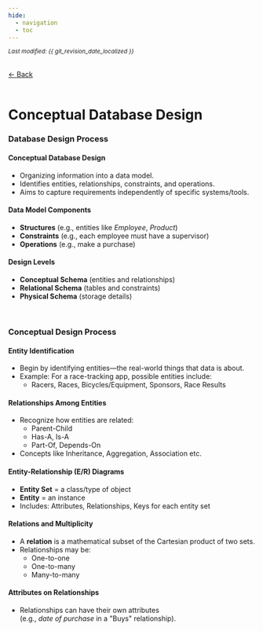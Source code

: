 ```yaml
---
hide:
  - navigation
  - toc
---
```


<small><i>Last modified: {{ git_revision_date_localized }}</i></small>

<div class="back-button">
    <br>
    <a href="javascript:history.back()">← Back</a>
    <br>
    <br>
</div>

# Conceptual Database Design

### Database Design Process

#### Conceptual Database Design
- Organizing information into a data model.
- Identifies entities, relationships, constraints, and operations.
- Aims to capture requirements independently of specific systems/tools.

#### Data Model Components
- **Structures** (e.g., entities like *Employee*, *Product*)
- **Constraints** (e.g., each employee must have a supervisor)
- **Operations** (e.g., make a purchase)

#### Design Levels
- **Conceptual Schema** (entities and relationships)
- **Relational Schema** (tables and constraints)
- **Physical Schema** (storage details)

<br>

### Conceptual Design Process

#### Entity Identification
- Begin by identifying entities—the real-world things that data is about.
- Example: For a race-tracking app, possible entities include:
    - Racers, Races, Bicycles/Equipment, Sponsors, Race Results

#### Relationships Among Entities
- Recognize how entities are related:
  - Parent-Child
  - Has-A, Is-A
  - Part-Of, Depends-On
- Concepts like Inheritance, Aggregation, Association etc.

#### Entity-Relationship (E/R) Diagrams
- **Entity Set** = a class/type of object
- **Entity** = an instance
- Includes: Attributes, Relationships, Keys for each entity set

#### Relations and Multiplicity
- A **relation** is a mathematical subset of the Cartesian product of two sets.
- Relationships may be:
    - One-to-one
    - One-to-many
    - Many-to-many

#### Attributes on Relationships
- Relationships can have their own attributes  
  (e.g., *date of purchase* in a "Buys" relationship).